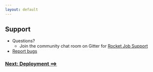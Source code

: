 ```yaml
---
layout: default
---
```

## Support

* Questions?
    * Join the community chat room on Gitter for [Rocket Job Support](https://gitter.im/rocketjob/support)
* [Report bugs](https://github.com/rocketjob/rocketjob/issues)

### [Next: Deployment ==>](deployment.html)
